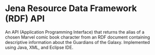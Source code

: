 # Jena Resource Data Framework (RDF) API
An API (Application Programming Interface) that returns the alias of a chosen Marvel comic book character from an RDF document containing descriptive information about the Guardians of the Galaxy. Implemented using Java, XML, and Eclipse IDE. 
